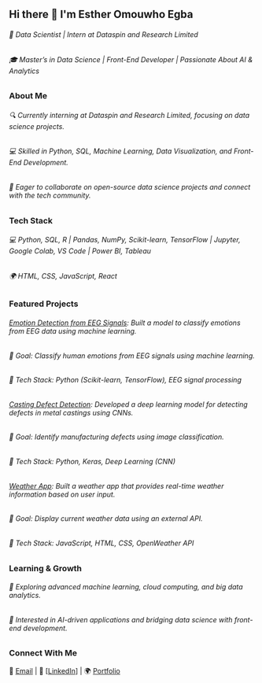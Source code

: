 ## Hi there 👋 I'm Esther Omouwho Egba
###### 🚀  Data Scientist | Intern at Dataspin and Research Limited
###### 🎓 Master’s in Data Science | Front-End Developer | Passionate About AI & Analytics

### About Me
###### 🔍 Currently interning at Dataspin and Research Limited, focusing on data science projects.
###### 💻 Skilled in Python, SQL, Machine Learning, Data Visualization, and Front-End Development.
###### 🎯 Eager to collaborate on open-source data science projects and connect with the tech community.

### Tech Stack
###### 💻 Python, SQL, R | Pandas, NumPy, Scikit-learn, TensorFlow | Jupyter, Google Colab, VS Code | Power BI, Tableau
###### 🌍 HTML, CSS, JavaScript, React


### Featured Projects
###### [Emotion Detection from EEG Signals](https://github.com/omouwho/emotion-detection-eeg): Built a model to classify emotions from EEG data using machine learning.
###### 🔹 Goal: Classify human emotions from EEG signals using machine learning.
###### 🔹 Tech Stack: Python (Scikit-learn, TensorFlow), EEG signal processing

###### [Casting Defect Detection](https://github.com/Omouwho/casting-defect-detection): Developed a deep learning model for detecting defects in metal castings using CNNs.
###### 🔹 Goal: Identify manufacturing defects using image classification.
###### 🔹 Tech Stack: Python, Keras, Deep Learning (CNN)

###### [Weather App](https://omouwhos-react-weather-app.netlify.app/): Built a weather app that provides real-time weather information based on user input.
###### 🔹 Goal: Display current weather data using an external API.
###### 🔹 Tech Stack: JavaScript, HTML, CSS, OpenWeather API


### Learning & Growth
###### 🔹 Exploring advanced machine learning, cloud computing, and big data analytics.
###### 🔹 Interested in AI-driven applications and bridging data science with front-end development.

### Connect With Me
📧 [Email](esther.omouwho@gmail.com) | 🔗 [[LinkedIn](https://www.linkedin.com/in/estheromouwho/)] | 🌍 [Portfolio](https://app.netlify.com/teams/omouwho/overview)
